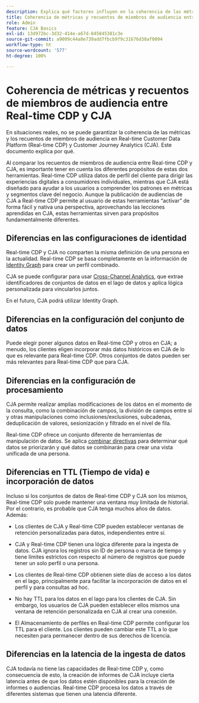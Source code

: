 ```yaml
---
description: Explica qué factores influyen en la coherencia de las métricas y los recuentos de pertenencia a audiencias entre Real-time Customer Data Platform (Real-time CDP) y CJA.
title: Coherencia de métricas y recuentos de miembros de audiencia entre Real-time CDP y CJA
role: Admin
feature: CJA Basics
exl-id: 13d972bc-3d32-414e-a67d-845845381c3e
source-git-commit: a9009c44a8e739add7fbcb9f9c31676d38af0094
workflow-type: ht
source-wordcount: '577'
ht-degree: 100%

---
```



# Coherencia de métricas y recuentos de miembros de audiencia entre Real-time CDP y CJA

En situaciones reales, no se puede garantizar la coherencia de las métricas y los recuentos de miembros de audiencia en Real-time Customer Data Platform (Real-time CDP) y Customer Journey Analytics (CJA). Este documento explica por qué.

Al comparar los recuentos de miembros de audiencia entre Real-time CDP y CJA, es importante tener en cuenta los diferentes propósitos de estas dos herramientas. Real-time CDP utiliza datos de perfil del cliente para dirigir las experiencias digitales a consumidores individuales, mientras que CJA está diseñado para ayudar a los usuarios a comprender los patrones en métricas y segmentos clave del negocio. Aunque la publicación de audiencias de CJA a Real-time CDP permite al usuario de estas herramientas “activar” de forma fácil y nativa una perspectiva, aprovechando las lecciones aprendidas en CJA, estas herramientas sirven para propósitos fundamentalmente diferentes.

## Diferencias en las configuraciones de identidad

Real-time CDP y CJA no comparten la misma definición de una persona en la actualidad. Real-time CDP se basa completamente en la información de [Identity Graph](https://experienceleague.adobe.com/docs/platform-learn/tutorials/identifies/understanding-identity-and-identity-graphs.html?lang=es) para crear un perfil combinado.

CJA se puede configurar para usar [Cross-Channel Analytics](/help/cca/overview.md), que extrae identificadores de conjuntos de datos en el lago de datos y aplica lógica personalizada para vincularlos juntos.

En el futuro, CJA podrá utilizar Identity Graph.

## Diferencias en la configuración del conjunto de datos

Puede elegir poner algunos datos en Real-time CDP y otros en CJA; a menudo, los clientes eligen incorporar más datos históricos en CJA de lo que es relevante para Real-time CDP. Otros conjuntos de datos pueden ser más relevantes para Real-time CDP que para CJA.

## Diferencias en la configuración de procesamiento

CJA permite realizar amplias modificaciones de los datos en el momento de la consulta, como la combinación de campos, la división de campos entre sí y otras manipulaciones como inclusiones/exclusiones, subcadenas, deduplicación de valores, sesionización y filtrado en el nivel de fila.

Real-time CDP ofrece un conjunto diferente de herramientas de manipulación de datos. Se aplica [combinar directivas](https://experienceleague.adobe.com/docs/experience-platform/profile/merge-policies/overview.html?lang=es) para determinar qué datos se priorizarán y qué datos se combinarán para crear una vista unificada de una persona.

## Diferencias en TTL (Tiempo de vida) e incorporación de datos

Incluso si los conjuntos de datos de Real-time CDP y CJA son los mismos, Real-time CDP solo puede mantener una ventana muy limitada de historial. Por el contrario, es probable que CJA tenga muchos años de datos. Además:

* Los clientes de CJA y Real-time CDP pueden establecer ventanas de retención personalizadas para datos, independientes entre sí.

* CJA y Real-time CDP tienen una lógica diferente para la ingesta de datos. CJA ignora los registros sin ID de persona o marca de tiempo y tiene límites estrictos con respecto al número de registros que puede tener un solo perfil o una persona.

* Los clientes de Real-time CDP obtienen siete días de acceso a los datos en el lago, principalmente para facilitar la incorporación de datos en el perfil y para consultas ad hoc.

* No hay TTL para los datos en el lago para los clientes de CJA. Sin embargo, los usuarios de CJA pueden establecer ellos mismos una ventana de retención personalizada en CJA al crear una conexión.

* El Almacenamiento de perfiles en Real-time CDP permite configurar los TTL para el cliente. Los clientes pueden cambiar este TTL a lo que necesiten para permanecer dentro de sus derechos de licencia.

## Diferencias en la latencia de la ingesta de datos

CJA todavía no tiene las capacidades de Real-time CDP y, como consecuencia de esto, la creación de informes de CJA incluye cierta latencia antes de que los datos estén disponibles para la creación de informes o audiencias. Real-time CDP procesa los datos a través de diferentes sistemas que tienen una latencia diferente.
